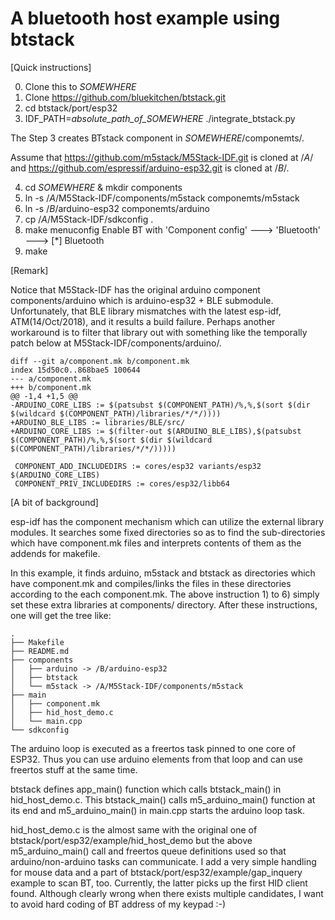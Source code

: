 # A bluetooth host example using btstack

[Quick instructions]

0) Clone this to _SOMEWHERE_
1) Clone https://github.com/bluekitchen/btstack.git
2) cd btstack/port/esp32
3) IDF_PATH=_absolute_path_of_SOMEWHERE_ ./integrate_btstack.py

The Step 3 creates BTstack component in _SOMEWHERE_/componemts/.

Assume that https://github.com/m5stack/M5Stack-IDF.git is cloned at /_A_/
and https://github.com/espressif/arduino-esp32.git is cloned at /_B_/.

4) cd _SOMEWHERE_ & mkdir components
6) ln -s /_A_/M5Stack-IDF/components/m5stack componemts/m5stack
5) ln -s /_B_/arduino-esp32 componemts/arduino
7) cp /_A_/M5Stack-IDF/sdkconfig .
8) make menuconfig
   Enable BT with 'Component config' ---> 'Bluetooth' ---> [*] Bluetooth
8) make

[Remark]

Notice that M5Stack-IDF has the original arduino component components/arduino which is arduino-esp32 + BLE submodule. Unfortunately, that BLE library mismatches with the latest esp-idf, ATM(14/Oct/2018), and it results a build failure. Perhaps another workaround is to filter that library out with something like the temporally patch below at M5Stack-IDF/components/arduino/.

```
diff --git a/component.mk b/component.mk
index 15d50c0..868bae5 100644
--- a/component.mk
+++ b/component.mk
@@ -1,4 +1,5 @@
-ARDUINO_CORE_LIBS := $(patsubst $(COMPONENT_PATH)/%,%,$(sort $(dir $(wildcard $(COMPONENT_PATH)/libraries/*/*/))))
+ARDUINO_BLE_LIBS := libraries/BLE/src/
+ARDUINO_CORE_LIBS := $(filter-out $(ARDUINO_BLE_LIBS),$(patsubst $(COMPONENT_PATH)/%,%,$(sort $(dir $(wildcard $(COMPONENT_PATH)/libraries/*/*/)))))
 
 COMPONENT_ADD_INCLUDEDIRS := cores/esp32 variants/esp32 $(ARDUINO_CORE_LIBS)
 COMPONENT_PRIV_INCLUDEDIRS := cores/esp32/libb64
```

[A bit of background]

esp-idf has the component mechanism which can utilize the external library modules. It searches some fixed directories so as to find the sub-directories which have component.mk files and interprets contents of them as the addends for makefile.

In this example, it finds arduino, m5stack and btstack as directories which have component.mk and compiles/links the files in these directories according to the each component.mk. The above instruction 1) to 6) simply set these extra libraries at components/ directory. After these instructions, one will get the tree like:


```
.
├── Makefile
├── README.md
├── components
│   ├── arduino -> /B/arduino-esp32
│   ├── btstack
│   └── m5stack -> /A/M5Stack-IDF/components/m5stack
├── main
│   ├── component.mk
│   ├── hid_host_demo.c
│   └── main.cpp
└── sdkconfig
```

The arduino loop is executed as a freertos task pinned to one core of ESP32. Thus you can use arduino elements from that loop and can use freertos stuff at the same time.

btstack defines app_main() function which calls btstack_main() in hid_host_demo.c. This btstack_main() calls m5_arduino_main() function at its end and m5_arduino_main() in main.cpp starts the arduino loop task.

hid_host_demo.c is the almost same with the original one of btstack/port/esp32/example/hid_host_demo but the above m5_arduino_main() call and freertos queue definitions used so that arduino/non-arduino tasks can communicate. I add a very simple handling for mouse data and a part of btstack/port/esp32/example/gap_inquery example to scan BT, too. Currently, the latter picks up the first HID client found. Although clearly wrong when there exists multiple candidates, I want to avoid hard coding of BT address of my keypad :-)

